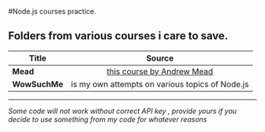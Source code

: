 #Node.js courses practice.

Folders from various courses i care to save.
---


| Title      | Source         |
| ------------- |:-------------:|
| __Mead__      | [this course by Andrew Mead](https://www.udemy.com/the-complete-nodejs-developer-course-2) |
| __WowSuchMe__ | is my own attempts on various topics of Node.js   |
---



_Some code will not work without correct API key , provide yours if you decide to use something from my code for whatever reasons_